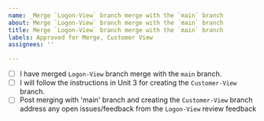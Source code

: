 ```yaml
---
name: _Merge `Logon-View` branch merge with the `main` branch
about: Merge `Logon-View` branch merge with the `main` branch
title: Merge `Logon-View` branch merge with the `main` branch
labels: Approved for Merge, Customer View
assignees: ''

---
```


- [ ] I have merged `Logon-View` branch merge with the `main` branch. 
- [ ] I will follow the instructions in Unit 3 for creating the `Customer-View` branch.
- [ ] Post merging with 'main' branch and creating the `Customer-View` branch address any open issues/feedback from the `Logon-View` review feedback

